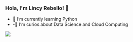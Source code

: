 ### Hola, I'm Lincy Rebello! 👋
- 🌱 I’m currently learning Python
- -🤔 I’m curios about Data Science and Cloud Computing
<!--
**LincyRebello/LincyRebello** is a ✨ _special_ ✨ repository because its `README.md` (this file) appears on your GitHub profile.

Here are some ideas to ge

- 🔭 I’m currently working on ...
- 🌱 I’m currently learning ..
- 👯 I’m looking to collaborate on ...
- 🤔 I’m looking for help with ...
- 💬 Ask me about ...
- 📫 How to reach me: ...
- 😄 Pronouns: ...
- ⚡ Fun fact: ...
-->
<img src='https://github-readme-stats.vercel.app/api?username=lincyrebello&&show_icons=true&title_color=ffffff&icon_color=0000ff&text_color=daf7dc&bg_color=191919'>
